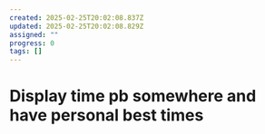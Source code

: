 ```yaml
---
created: 2025-02-25T20:02:08.837Z
updated: 2025-02-25T20:02:08.829Z
assigned: ""
progress: 0
tags: []
---
```


# Display time pb somewhere and have personal best times
